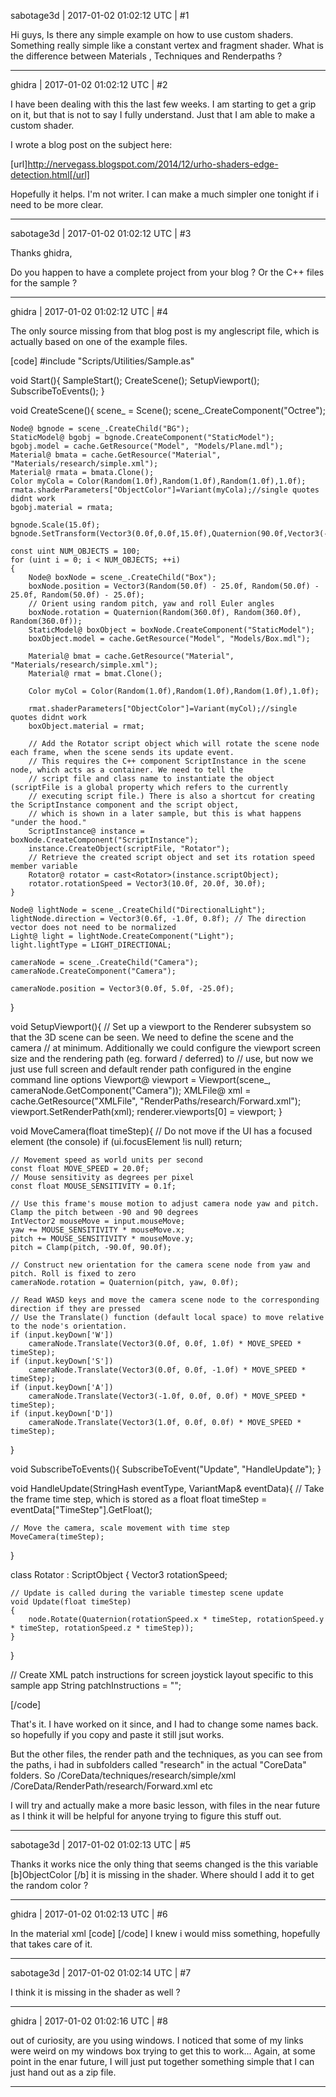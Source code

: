 sabotage3d | 2017-01-02 01:02:12 UTC | #1

Hi guys,
Is there any simple example on how to use custom shaders. Something really simple like a constant vertex and fragment shader. 
What is the difference between Materials , Techniques and Renderpaths ?

-------------------------

ghidra | 2017-01-02 01:02:12 UTC | #2

I have been dealing with this the last few weeks.
I am starting to get a grip on it, but that is not to say I fully understand. Just that I am able to make a custom shader.

I wrote a blog post on the subject here:

[url]http://nervegass.blogspot.com/2014/12/urho-shaders-edge-detection.html[/url]

Hopefully it helps. I'm not writer.
I can make a much simpler one tonight if i need to be more clear.

-------------------------

sabotage3d | 2017-01-02 01:02:12 UTC | #3

Thanks ghidra,

Do you happen to have a complete project from your blog ?
Or the C++ files for the sample ?

-------------------------

ghidra | 2017-01-02 01:02:12 UTC | #4

The only source missing from that blog post is my anglescript file, which is actually based on one of the example files.

[code]
#include "Scripts/Utilities/Sample.as"

void Start(){
    SampleStart();
    CreateScene();
    SetupViewport();
    SubscribeToEvents();
}

void CreateScene(){
    scene_ = Scene();
    scene_.CreateComponent("Octree");

    Node@ bgnode = scene_.CreateChild("BG");
    StaticModel@ bgobj = bgnode.CreateComponent("StaticModel");
    bgobj.model = cache.GetResource("Model", "Models/Plane.mdl");
    Material@ bmata = cache.GetResource("Material", "Materials/research/simple.xml");
    Material@ rmata = bmata.Clone();
    Color myCola = Color(Random(1.0f),Random(1.0f),Random(1.0f),1.0f);
    rmata.shaderParameters["ObjectColor"]=Variant(myCola);//single quotes didnt work
    bgobj.material = rmata;

    bgnode.Scale(15.0f);
    bgnode.SetTransform(Vector3(0.0f,0.0f,15.0f),Quaternion(90.0f,Vector3(-1.0f,0.0f,0.0f)));

    const uint NUM_OBJECTS = 100;
    for (uint i = 0; i < NUM_OBJECTS; ++i)
    {
        Node@ boxNode = scene_.CreateChild("Box");
        boxNode.position = Vector3(Random(50.0f) - 25.0f, Random(50.0f) - 25.0f, Random(50.0f) - 25.0f);
        // Orient using random pitch, yaw and roll Euler angles
        boxNode.rotation = Quaternion(Random(360.0f), Random(360.0f), Random(360.0f));
        StaticModel@ boxObject = boxNode.CreateComponent("StaticModel");
        boxObject.model = cache.GetResource("Model", "Models/Box.mdl");

        Material@ bmat = cache.GetResource("Material", "Materials/research/simple.xml");
        Material@ rmat = bmat.Clone();

        Color myCol = Color(Random(1.0f),Random(1.0f),Random(1.0f),1.0f);

        rmat.shaderParameters["ObjectColor"]=Variant(myCol);//single quotes didnt work
        boxObject.material = rmat;

        // Add the Rotator script object which will rotate the scene node each frame, when the scene sends its update event.
        // This requires the C++ component ScriptInstance in the scene node, which acts as a container. We need to tell the
        // script file and class name to instantiate the object (scriptFile is a global property which refers to the currently
        // executing script file.) There is also a shortcut for creating the ScriptInstance component and the script object,
        // which is shown in a later sample, but this is what happens "under the hood."
        ScriptInstance@ instance = boxNode.CreateComponent("ScriptInstance");
        instance.CreateObject(scriptFile, "Rotator");
        // Retrieve the created script object and set its rotation speed member variable
        Rotator@ rotator = cast<Rotator>(instance.scriptObject);
        rotator.rotationSpeed = Vector3(10.0f, 20.0f, 30.0f);
    }

    Node@ lightNode = scene_.CreateChild("DirectionalLight");
    lightNode.direction = Vector3(0.6f, -1.0f, 0.8f); // The direction vector does not need to be normalized
    Light@ light = lightNode.CreateComponent("Light");
    light.lightType = LIGHT_DIRECTIONAL;

    cameraNode = scene_.CreateChild("Camera");
    cameraNode.CreateComponent("Camera");

    cameraNode.position = Vector3(0.0f, 5.0f, -25.0f);
}


void SetupViewport(){
    // Set up a viewport to the Renderer subsystem so that the 3D scene can be seen. We need to define the scene and the camera
    // at minimum. Additionally we could configure the viewport screen size and the rendering path (eg. forward / deferred) to
    // use, but now we just use full screen and default render path configured in the engine command line options
    Viewport@ viewport = Viewport(scene_, cameraNode.GetComponent("Camera"));
    XMLFile@ xml = cache.GetResource("XMLFile", "RenderPaths/research/Forward.xml");
    viewport.SetRenderPath(xml);
    renderer.viewports[0] = viewport;
}

void MoveCamera(float timeStep){
    // Do not move if the UI has a focused element (the console)
    if (ui.focusElement !is null)
        return;

    // Movement speed as world units per second
    const float MOVE_SPEED = 20.0f;
    // Mouse sensitivity as degrees per pixel
    const float MOUSE_SENSITIVITY = 0.1f;

    // Use this frame's mouse motion to adjust camera node yaw and pitch. Clamp the pitch between -90 and 90 degrees
    IntVector2 mouseMove = input.mouseMove;
    yaw += MOUSE_SENSITIVITY * mouseMove.x;
    pitch += MOUSE_SENSITIVITY * mouseMove.y;
    pitch = Clamp(pitch, -90.0f, 90.0f);

    // Construct new orientation for the camera scene node from yaw and pitch. Roll is fixed to zero
    cameraNode.rotation = Quaternion(pitch, yaw, 0.0f);

    // Read WASD keys and move the camera scene node to the corresponding direction if they are pressed
    // Use the Translate() function (default local space) to move relative to the node's orientation.
    if (input.keyDown['W'])
        cameraNode.Translate(Vector3(0.0f, 0.0f, 1.0f) * MOVE_SPEED * timeStep);
    if (input.keyDown['S'])
        cameraNode.Translate(Vector3(0.0f, 0.0f, -1.0f) * MOVE_SPEED * timeStep);
    if (input.keyDown['A'])
        cameraNode.Translate(Vector3(-1.0f, 0.0f, 0.0f) * MOVE_SPEED * timeStep);
    if (input.keyDown['D'])
        cameraNode.Translate(Vector3(1.0f, 0.0f, 0.0f) * MOVE_SPEED * timeStep);
}

void SubscribeToEvents(){
    SubscribeToEvent("Update", "HandleUpdate");
}

void HandleUpdate(StringHash eventType, VariantMap& eventData){
    // Take the frame time step, which is stored as a float
    float timeStep = eventData["TimeStep"].GetFloat();

    // Move the camera, scale movement with time step
    MoveCamera(timeStep);
}

class Rotator : ScriptObject
{
    Vector3 rotationSpeed;

    // Update is called during the variable timestep scene update
    void Update(float timeStep)
    {
        node.Rotate(Quaternion(rotationSpeed.x * timeStep, rotationSpeed.y * timeStep, rotationSpeed.z * timeStep));
    }
}

// Create XML patch instructions for screen joystick layout specific to this sample app
String patchInstructions = "";

[/code]

That's it.
I have worked on it since, and I had to change some names back. so hopefully if you copy and paste it still jsut works.

But the other files, the render path and the techniques, as you can see from the paths, i had in subfolders called "research" in the actual "CoreData" folders.
So /CoreData/techniques/research/simple/xml
/CoreData/RenderPath/research/Forward.xml
etc

I will try and actually make a more basic lesson, with files in the near future as I think it will be helpful for anyone trying to figure this stuff out.

-------------------------

sabotage3d | 2017-01-02 01:02:13 UTC | #5

Thanks it works nice the only thing that seems changed is the this variable [b]ObjectColor [/b] it is missing in the shader.
Where should I add it to get the random color ?

-------------------------

ghidra | 2017-01-02 01:02:13 UTC | #6

In the material xml
[code]
<material>
    <technique name="Techniques/research/simple.xml" />
    <parameter name="ObjectColor" value="1.0 1.0 1.0 16" />
</material>
[/code]
I knew i would miss something, hopefully that takes care of it.

-------------------------

sabotage3d | 2017-01-02 01:02:14 UTC | #7

I think it is missing in the shader as well ?

-------------------------

ghidra | 2017-01-02 01:02:16 UTC | #8

out of curiosity, are you using windows. I noticed that some of my links were weird on my windows box trying to get this to work... Again, at some point in the enar future, I will just put together something simple that I can just hand out as a zip file.

-------------------------

